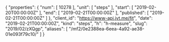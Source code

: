{
  "properties": {
    "num": [
      10278
    ],
    "unit": [
      "steps"
    ],
    "start": [
      "2019-02-20T00:00:00Z"
    ],
    "end": [
      "2019-02-21T00:00:00Z"
    ],
    "published": [
      "2019-02-21T00:00:00Z"
    ]
  },
  "client_id": "https://www-api.jvt.me/fit",
  "date": "2019-02-21T00:00:00Z",
  "kind": "steps",
  "h": "h-measure",
  "slug": "2019/02/zXQgp",
  "aliases": [
    "/mf2/0e2388ea-6eea-4a92-ae38-01e093f79c10/"
  ]
}
